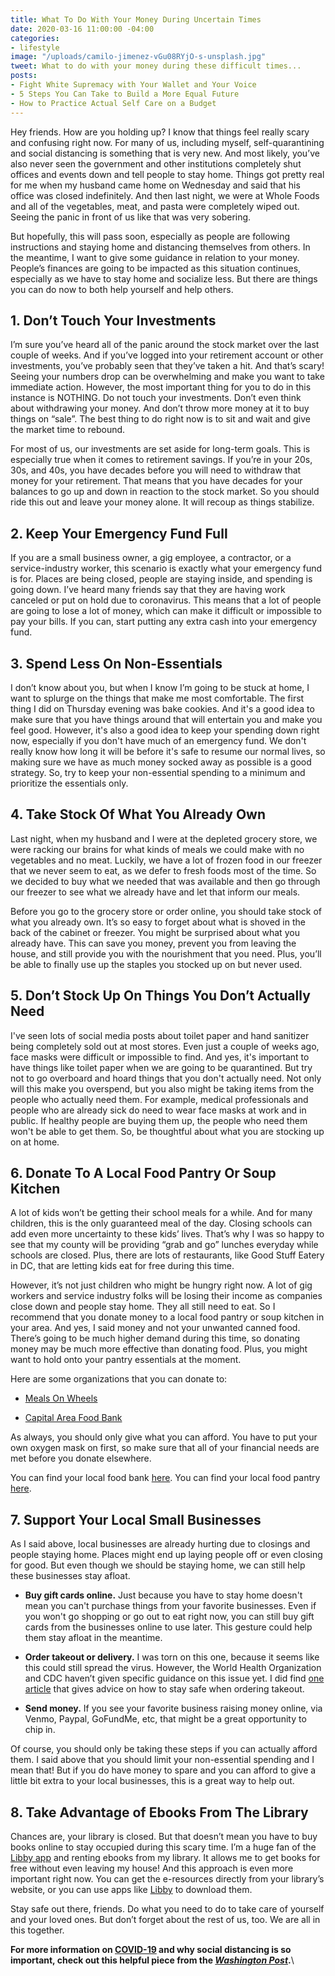 ```yaml
---
title: What To Do With Your Money During Uncertain Times
date: 2020-03-16 11:00:00 -04:00
categories:
- lifestyle
image: "/uploads/camilo-jimenez-vGu08RYjO-s-unsplash.jpg"
tweet: What to do with your money during these difficult times...
posts:
- Fight White Supremacy with Your Wallet and Your Voice
- 5 Steps You Can Take to Build a More Equal Future
- How to Practice Actual Self Care on a Budget
---
```


Hey friends. How are you holding up? I know that things feel really scary and confusing right now. For many of us, including myself, self-quarantining and social distancing is something that is very new. And most likely, you’ve also never seen the government and other institutions completely shut offices and events down and tell people to stay home. Things got pretty real for me when my husband came home on Wednesday and said that his office was closed indefinitely. And then last night, we were at Whole Foods and all of the vegetables, meat, and pasta were completely wiped out. Seeing the panic in front of us like that was very sobering.

But hopefully, this will pass soon, especially as people are following instructions and staying home and distancing themselves from others. In the meantime, I want to give some guidance in relation to your money. People’s finances are going to be impacted as this situation continues, especially as we have to stay home and socialize less. But there are things you can do now to both help yourself and help others.

## 1. Don’t Touch Your Investments

I’m sure you’ve heard all of the panic around the stock market over the last couple of weeks. And if you’ve logged into your retirement account or other investments, you’ve probably seen that they’ve taken a hit. And that’s scary! Seeing your numbers drop can be overwhelming and make you want to take immediate action. However, the most important thing for you to do in this instance is NOTHING. Do not touch your investments. Don’t even think about withdrawing your money. And don’t throw more money at it to buy things on “sale”. The best thing to do right now is to sit and wait and give the market time to rebound.

For most of us, our investments are set aside for long-term goals. This is especially true when it comes to retirement savings. If you’re in your 20s, 30s, and 40s, you have decades before you will need to withdraw that money for your retirement. That means that you have decades for your balances to go up and down in reaction to the stock market. So you should ride this out and leave your money alone. It will recoup as things stabilize.

## 2. Keep Your Emergency Fund Full

If you are a small business owner, a gig employee, a contractor, or a service-industry worker, this scenario is exactly what your emergency fund is for. Places are being closed, people are staying inside, and spending is going down. I’ve heard many friends say that they are having work canceled or put on hold due to coronavirus. This means that a lot of people are going to lose a lot of money, which can make it difficult or impossible to pay your bills. If you can, start putting any extra cash into your emergency fund.

## 3. Spend Less On Non-Essentials

I don’t know about you, but when I know I’m going to be stuck at home, I want to splurge on the things that make me most comfortable. The first thing I did on Thursday evening was bake cookies. And it's a good idea to make sure that you have things around that will entertain you and make you feel good. However, it's also a good idea to keep your spending down right now, especially if you don't have much of an emergency fund. We don't really know how long it will be before it's safe to resume our normal lives, so making sure we have as much money socked away as possible is a good strategy. So, try to keep your non-essential spending to a minimum and prioritize the essentials only.

## 4. Take Stock Of What You Already Own

Last night, when my husband and I were at the depleted grocery store, we were racking our brains for what kinds of meals we could make with no vegetables and no meat. Luckily, we have a lot of frozen food in our freezer that we never seem to eat, as we defer to fresh foods most of the time. So we decided to buy what we needed that was available and then go through our freezer to see what we already have and let that inform our meals.

Before you go to the grocery store or order online, you should take stock of what you already own. It’s so easy to forget about what is shoved in the back of the cabinet or freezer. You might be surprised about what you already have. This can save you money, prevent you from leaving the house, and still provide you with the nourishment that you need. Plus, you’ll be able to finally use up the staples you stocked up on but never used.

## 5. Don’t Stock Up On Things You Don’t Actually Need

I've seen lots of social media posts about toilet paper and hand sanitizer being completely sold out at most stores. Even just a couple of weeks ago, face masks were difficult or impossible to find. And yes, it's important to have things like toilet paper when we are going to be quarantined. But try not to go overboard and hoard things that you don't actually need. Not only will this make you overspend, but you also might be taking items from the people who actually need them. For example, medical professionals and people who are already sick do need to wear face masks at work and in public. If healthy people are buying them up, the people who need them won't be able to get them. So, be thoughtful about what you are stocking up on at home.

## 6. Donate To A Local Food Pantry Or Soup Kitchen

A lot of kids won’t be getting their school meals for a while. And for many children, this is the only guaranteed meal of the day. Closing schools can add even more uncertainty to these kids’ lives. That’s why I was so happy to see that my county will be providing “grab and go” lunches everyday while schools are closed. Plus, there are lots of restaurants, like Good Stuff Eatery in DC, that are letting kids eat for free during this time.

However, it’s not just children who might be hungry right now. A lot of gig workers and service industry folks will be losing their income as companies close down and people stay home. They all still need to eat. So I recommend that you donate money to a local food pantry or soup kitchen in your area. And yes, I said money and not your unwanted canned food. There’s going to be much higher demand during this time, so donating money may be much more effective than donating food. Plus, you might want to hold onto your pantry essentials at the moment.

Here are some organizations that you can donate to:

* [Meals On Wheels](https://www.mealsonwheelsamerica.org/)

* [Capital Area Food Bank](https://www.capitalareafoodbank.org/)

As always, you should only give what you can afford. You have to put your own oxygen mask on first, so make sure that all of your financial needs are met before you donate elsewhere.

You can find your local food bank [here](https://www.feedingamerica.org/find-your-local-foodbank?referrer=https://www.google.com/). You can find your local food pantry [here](https://www.foodpantries.org/).

## 7. Support Your Local Small Businesses

As I said above, local businesses are already hurting due to closings and people staying home. Places might end up laying people off or even closing for good. But even though we should be staying home, we can still help these businesses stay afloat.

* **Buy gift cards online.** Just because you have to stay home doesn't mean you can't purchase things from your favorite businesses. Even if you won't go shopping or go out to eat right now, you can still buy gift cards from the businesses online to use later. This gesture could help them stay afloat in the meantime.

* **Order takeout or delivery.** I was torn on this one, because it seems like this could still spread the virus. However, the World Health Organization and CDC haven’t given specific guidance on this issue yet. I did find [one article](https://www.cnet.com/how-to/food-delivery-during-the-coronavirus-outbreak-follow-these-3-rules-to-stay-safe/) that gives advice on how to stay safe when ordering takeout.

* **Send money.** If you see your favorite business raising money online, via Venmo, Paypal, GoFundMe, etc, that might be a great opportunity to chip in.

Of course, you should only be taking these steps if you can actually afford them. I said above that you should limit your non-essential spending and I mean that! But if you do have money to spare and you can afford to give a little bit extra to your local businesses, this is a great way to help out.

## 8. Take Advantage of Ebooks From The Library

Chances are, your library is closed. But that doesn’t mean you have to buy books online to stay occupied during this scary time. I’m a huge fan of the [Libby app](https://www.overdrive.com/apps/libby/) and renting ebooks from my library. It allows me to get books for free without even leaving my house! And this approach is even more important right now. You can get the e-resources directly from your library’s website, or you can use apps like [Libby](https://www.overdrive.com/apps/libby/) to download them.

Stay safe out there, friends. Do what you need to do to take care of yourself and your loved ones. But don’t forget about the rest of us, too. We are all in this together.

**For more information on [COVID-19](https://www.cdc.gov/coronavirus/2019-ncov/about/index.html) and why social distancing is so important, check out this helpful piece from the *[Washington Post](https://www.washingtonpost.com/graphics/2020/world/corona-simulator/)*.**\\